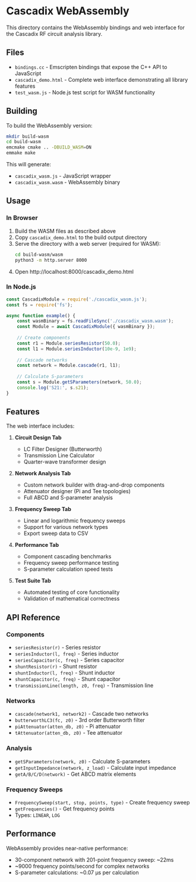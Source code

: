 # Cascadix WebAssembly

This directory contains the WebAssembly bindings and web interface for the Cascadix RF circuit analysis library.

## Files

- `bindings.cc` - Emscripten bindings that expose the C++ API to JavaScript
- `cascadix_demo.html` - Complete web interface demonstrating all library features
- `test_wasm.js` - Node.js test script for WASM functionality

## Building

To build the WebAssembly version:

```bash
mkdir build-wasm
cd build-wasm
emcmake cmake .. -DBUILD_WASM=ON
emmake make
```

This will generate:
- `cascadix_wasm.js` - JavaScript wrapper
- `cascadix_wasm.wasm` - WebAssembly binary

## Usage

### In Browser

1. Build the WASM files as described above
2. Copy `cascadix_demo.html` to the build output directory
3. Serve the directory with a web server (required for WASM):
   ```bash
   cd build-wasm/wasm
   python3 -m http.server 8000
   ```
4. Open http://localhost:8000/cascadix_demo.html

### In Node.js

```javascript
const CascadixModule = require('./cascadix_wasm.js');
const fs = require('fs');

async function example() {
    const wasmBinary = fs.readFileSync('./cascadix_wasm.wasm');
    const Module = await CascadixModule({ wasmBinary });
    
    // Create components
    const r1 = Module.seriesResistor(50.0);
    const l1 = Module.seriesInductor(10e-9, 1e9);
    
    // Cascade networks
    const network = Module.cascade(r1, l1);
    
    // Calculate S-parameters
    const s = Module.getSParameters(network, 50.0);
    console.log('S21:', s.s21);
}
```

## Features

The web interface includes:

1. **Circuit Design Tab**
   - LC Filter Designer (Butterworth)
   - Transmission Line Calculator
   - Quarter-wave transformer design

2. **Network Analysis Tab**
   - Custom network builder with drag-and-drop components
   - Attenuator designer (Pi and Tee topologies)
   - Full ABCD and S-parameter analysis

3. **Frequency Sweep Tab**
   - Linear and logarithmic frequency sweeps
   - Support for various network types
   - Export sweep data to CSV

4. **Performance Tab**
   - Component cascading benchmarks
   - Frequency sweep performance testing
   - S-parameter calculation speed tests

5. **Test Suite Tab**
   - Automated testing of core functionality
   - Validation of mathematical correctness

## API Reference

### Components
- `seriesResistor(r)` - Series resistor
- `seriesInductor(l, freq)` - Series inductor
- `seriesCapacitor(c, freq)` - Series capacitor
- `shuntResistor(r)` - Shunt resistor
- `shuntInductor(l, freq)` - Shunt inductor
- `shuntCapacitor(c, freq)` - Shunt capacitor
- `transmissionLine(length, z0, freq)` - Transmission line

### Networks
- `cascade(network1, network2)` - Cascade two networks
- `butterworthLC3(fc, z0)` - 3rd order Butterworth filter
- `piAttenuator(atten_db, z0)` - Pi attenuator
- `tAttenuator(atten_db, z0)` - Tee attenuator

### Analysis
- `getSParameters(network, z0)` - Calculate S-parameters
- `getInputImpedance(network, z_load)` - Calculate input impedance
- `getA/B/C/D(network)` - Get ABCD matrix elements

### Frequency Sweeps
- `FrequencySweep(start, stop, points, type)` - Create frequency sweep
- `getFrequencies()` - Get frequency points
- Types: `LINEAR`, `LOG`

## Performance

WebAssembly provides near-native performance:
- 30-component network with 201-point frequency sweep: ~22ms
- ~9000 frequency points/second for complex networks
- S-parameter calculations: ~0.07 μs per calculation